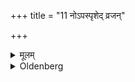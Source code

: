 +++
title = "11 नोऽपस्पृशेद् व्रजन्"

+++

<details><summary>मूलम्</summary>

नोऽपस्पृशेद् व्रजन् ११
</details>

<details><summary>Oldenberg</summary>

11. Let him not touch (himself with water, or sip water) while walking,
</details>
